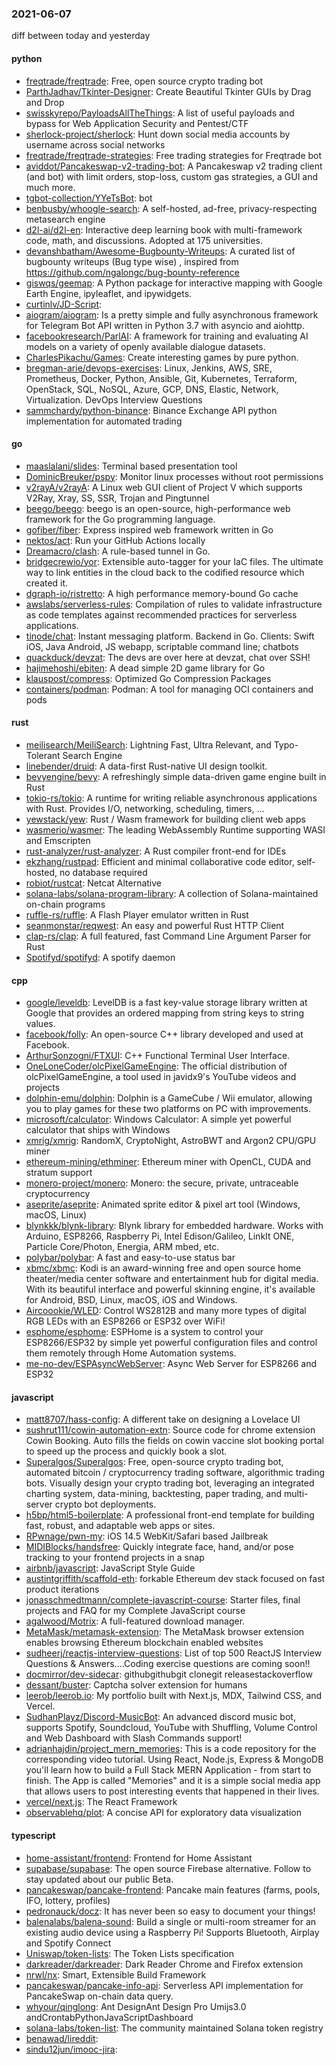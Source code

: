 ### 2021-06-07
diff between today and yesterday

#### python
* [freqtrade/freqtrade](https://github.com/freqtrade/freqtrade): Free, open source crypto trading bot
* [ParthJadhav/Tkinter-Designer](https://github.com/ParthJadhav/Tkinter-Designer): Create Beautiful Tkinter GUIs by Drag and Drop 
* [swisskyrepo/PayloadsAllTheThings](https://github.com/swisskyrepo/PayloadsAllTheThings): A list of useful payloads and bypass for Web Application Security and Pentest/CTF
* [sherlock-project/sherlock](https://github.com/sherlock-project/sherlock):  Hunt down social media accounts by username across social networks
* [freqtrade/freqtrade-strategies](https://github.com/freqtrade/freqtrade-strategies): Free trading strategies for Freqtrade bot
* [aviddot/Pancakeswap-v2-trading-bot](https://github.com/aviddot/Pancakeswap-v2-trading-bot): A Pancakeswap v2 trading client (and bot) with limit orders, stop-loss, custom gas strategies, a GUI and much more.
* [tgbot-collection/YYeTsBot](https://github.com/tgbot-collection/YYeTsBot):  bot
* [benbusby/whoogle-search](https://github.com/benbusby/whoogle-search): A self-hosted, ad-free, privacy-respecting metasearch engine
* [d2l-ai/d2l-en](https://github.com/d2l-ai/d2l-en): Interactive deep learning book with multi-framework code, math, and discussions. Adopted at 175 universities.
* [devanshbatham/Awesome-Bugbounty-Writeups](https://github.com/devanshbatham/Awesome-Bugbounty-Writeups): A curated list of bugbounty writeups (Bug type wise) , inspired from https://github.com/ngalongc/bug-bounty-reference
* [giswqs/geemap](https://github.com/giswqs/geemap): A Python package for interactive mapping with Google Earth Engine, ipyleaflet, and ipywidgets.
* [curtinlv/JD-Script](https://github.com/curtinlv/JD-Script): 
* [aiogram/aiogram](https://github.com/aiogram/aiogram): Is a pretty simple and fully asynchronous framework for Telegram Bot API written in Python 3.7 with asyncio and aiohttp.
* [facebookresearch/ParlAI](https://github.com/facebookresearch/ParlAI): A framework for training and evaluating AI models on a variety of openly available dialogue datasets.
* [CharlesPikachu/Games](https://github.com/CharlesPikachu/Games): Create interesting games by pure python.
* [bregman-arie/devops-exercises](https://github.com/bregman-arie/devops-exercises): Linux, Jenkins, AWS, SRE, Prometheus, Docker, Python, Ansible, Git, Kubernetes, Terraform, OpenStack, SQL, NoSQL, Azure, GCP, DNS, Elastic, Network, Virtualization. DevOps Interview Questions
* [sammchardy/python-binance](https://github.com/sammchardy/python-binance): Binance Exchange API python implementation for automated trading

#### go
* [maaslalani/slides](https://github.com/maaslalani/slides): Terminal based presentation tool
* [DominicBreuker/pspy](https://github.com/DominicBreuker/pspy): Monitor linux processes without root permissions
* [v2rayA/v2rayA](https://github.com/v2rayA/v2rayA): A Linux web GUI client of Project V which supports V2Ray, Xray, SS, SSR, Trojan and Pingtunnel 
* [beego/beego](https://github.com/beego/beego): beego is an open-source, high-performance web framework for the Go programming language.
* [gofiber/fiber](https://github.com/gofiber/fiber):  Express inspired web framework written in Go
* [nektos/act](https://github.com/nektos/act): Run your GitHub Actions locally 
* [Dreamacro/clash](https://github.com/Dreamacro/clash): A rule-based tunnel in Go.
* [bridgecrewio/yor](https://github.com/bridgecrewio/yor): Extensible auto-tagger for your IaC files. The ultimate way to link entities in the cloud back to the codified resource which created it.
* [dgraph-io/ristretto](https://github.com/dgraph-io/ristretto): A high performance memory-bound Go cache
* [awslabs/serverless-rules](https://github.com/awslabs/serverless-rules): Compilation of rules to validate infrastructure as code templates against recommended practices for serverless applications.
* [tinode/chat](https://github.com/tinode/chat): Instant messaging platform. Backend in Go. Clients: Swift iOS, Java Android, JS webapp, scriptable command line; chatbots
* [quackduck/devzat](https://github.com/quackduck/devzat): The devs are over here at devzat, chat over SSH!
* [hajimehoshi/ebiten](https://github.com/hajimehoshi/ebiten): A dead simple 2D game library for Go
* [klauspost/compress](https://github.com/klauspost/compress): Optimized Go Compression Packages
* [containers/podman](https://github.com/containers/podman): Podman: A tool for managing OCI containers and pods

#### rust
* [meilisearch/MeiliSearch](https://github.com/meilisearch/MeiliSearch): Lightning Fast, Ultra Relevant, and Typo-Tolerant Search Engine
* [linebender/druid](https://github.com/linebender/druid): A data-first Rust-native UI design toolkit.
* [bevyengine/bevy](https://github.com/bevyengine/bevy): A refreshingly simple data-driven game engine built in Rust
* [tokio-rs/tokio](https://github.com/tokio-rs/tokio): A runtime for writing reliable asynchronous applications with Rust. Provides I/O, networking, scheduling, timers, ...
* [yewstack/yew](https://github.com/yewstack/yew): Rust / Wasm framework for building client web apps
* [wasmerio/wasmer](https://github.com/wasmerio/wasmer):  The leading WebAssembly Runtime supporting WASI and Emscripten
* [rust-analyzer/rust-analyzer](https://github.com/rust-analyzer/rust-analyzer): A Rust compiler front-end for IDEs
* [ekzhang/rustpad](https://github.com/ekzhang/rustpad): Efficient and minimal collaborative code editor, self-hosted, no database required
* [robiot/rustcat](https://github.com/robiot/rustcat):  Netcat Alternative
* [solana-labs/solana-program-library](https://github.com/solana-labs/solana-program-library): A collection of Solana-maintained on-chain programs
* [ruffle-rs/ruffle](https://github.com/ruffle-rs/ruffle): A Flash Player emulator written in Rust
* [seanmonstar/reqwest](https://github.com/seanmonstar/reqwest): An easy and powerful Rust HTTP Client
* [clap-rs/clap](https://github.com/clap-rs/clap): A full featured, fast Command Line Argument Parser for Rust
* [Spotifyd/spotifyd](https://github.com/Spotifyd/spotifyd): A spotify daemon

#### cpp
* [google/leveldb](https://github.com/google/leveldb): LevelDB is a fast key-value storage library written at Google that provides an ordered mapping from string keys to string values.
* [facebook/folly](https://github.com/facebook/folly): An open-source C++ library developed and used at Facebook.
* [ArthurSonzogni/FTXUI](https://github.com/ArthurSonzogni/FTXUI):  C++ Functional Terminal User Interface. 
* [OneLoneCoder/olcPixelGameEngine](https://github.com/OneLoneCoder/olcPixelGameEngine): The official distribution of olcPixelGameEngine, a tool used in javidx9's YouTube videos and projects
* [dolphin-emu/dolphin](https://github.com/dolphin-emu/dolphin): Dolphin is a GameCube / Wii emulator, allowing you to play games for these two platforms on PC with improvements.
* [microsoft/calculator](https://github.com/microsoft/calculator): Windows Calculator: A simple yet powerful calculator that ships with Windows
* [xmrig/xmrig](https://github.com/xmrig/xmrig): RandomX, CryptoNight, AstroBWT and Argon2 CPU/GPU miner
* [ethereum-mining/ethminer](https://github.com/ethereum-mining/ethminer): Ethereum miner with OpenCL, CUDA and stratum support
* [monero-project/monero](https://github.com/monero-project/monero): Monero: the secure, private, untraceable cryptocurrency
* [aseprite/aseprite](https://github.com/aseprite/aseprite): Animated sprite editor & pixel art tool (Windows, macOS, Linux)
* [blynkkk/blynk-library](https://github.com/blynkkk/blynk-library): Blynk library for embedded hardware. Works with Arduino, ESP8266, Raspberry Pi, Intel Edison/Galileo, LinkIt ONE, Particle Core/Photon, Energia, ARM mbed, etc.
* [polybar/polybar](https://github.com/polybar/polybar): A fast and easy-to-use status bar
* [xbmc/xbmc](https://github.com/xbmc/xbmc): Kodi is an award-winning free and open source home theater/media center software and entertainment hub for digital media. With its beautiful interface and powerful skinning engine, it's available for Android, BSD, Linux, macOS, iOS and Windows.
* [Aircoookie/WLED](https://github.com/Aircoookie/WLED): Control WS2812B and many more types of digital RGB LEDs with an ESP8266 or ESP32 over WiFi!
* [esphome/esphome](https://github.com/esphome/esphome): ESPHome is a system to control your ESP8266/ESP32 by simple yet powerful configuration files and control them remotely through Home Automation systems.
* [me-no-dev/ESPAsyncWebServer](https://github.com/me-no-dev/ESPAsyncWebServer): Async Web Server for ESP8266 and ESP32

#### javascript
* [matt8707/hass-config](https://github.com/matt8707/hass-config): A different take on designing a Lovelace UI
* [sushrut111/cowin-automation-extn](https://github.com/sushrut111/cowin-automation-extn): Source code for chrome extension Cowin Booking. Auto fills the fields on cowin vaccine slot booking portal to speed up the process and quickly book a slot.
* [Superalgos/Superalgos](https://github.com/Superalgos/Superalgos): Free, open-source crypto trading bot, automated bitcoin / cryptocurrency trading software, algorithmic trading bots. Visually design your crypto trading bot, leveraging an integrated charting system, data-mining, backtesting, paper trading, and multi-server crypto bot deployments.
* [h5bp/html5-boilerplate](https://github.com/h5bp/html5-boilerplate): A professional front-end template for building fast, robust, and adaptable web apps or sites.
* [RPwnage/pwn-my](https://github.com/RPwnage/pwn-my): iOS 14.5 WebKit/Safari based Jailbreak
* [MIDIBlocks/handsfree](https://github.com/MIDIBlocks/handsfree): Quickly integrate face, hand, and/or pose tracking to your frontend projects in a snap 
* [airbnb/javascript](https://github.com/airbnb/javascript): JavaScript Style Guide
* [austintgriffith/scaffold-eth](https://github.com/austintgriffith/scaffold-eth):  forkable Ethereum dev stack focused on fast product iterations
* [jonasschmedtmann/complete-javascript-course](https://github.com/jonasschmedtmann/complete-javascript-course): Starter files, final projects and FAQ for my Complete JavaScript course
* [agalwood/Motrix](https://github.com/agalwood/Motrix): A full-featured download manager.
* [MetaMask/metamask-extension](https://github.com/MetaMask/metamask-extension):   The MetaMask browser extension enables browsing Ethereum blockchain enabled websites
* [sudheerj/reactjs-interview-questions](https://github.com/sudheerj/reactjs-interview-questions): List of top 500 ReactJS Interview Questions & Answers....Coding exercise questions are coming soon!!
* [docmirror/dev-sidecar](https://github.com/docmirror/dev-sidecar): githubgithubgit clonegit releasestackoverflow
* [dessant/buster](https://github.com/dessant/buster): Captcha solver extension for humans
* [leerob/leerob.io](https://github.com/leerob/leerob.io):  My portfolio built with Next.js, MDX, Tailwind CSS, and Vercel.
* [SudhanPlayz/Discord-MusicBot](https://github.com/SudhanPlayz/Discord-MusicBot): An advanced discord music bot, supports Spotify, Soundcloud, YouTube with Shuffling, Volume Control and Web Dashboard with Slash Commands support!
* [adrianhajdin/project_mern_memories](https://github.com/adrianhajdin/project_mern_memories): This is a code repository for the corresponding video tutorial. Using React, Node.js, Express & MongoDB you'll learn how to build a Full Stack MERN Application - from start to finish. The App is called "Memories" and it is a simple social media app that allows users to post interesting events that happened in their lives.
* [vercel/next.js](https://github.com/vercel/next.js): The React Framework
* [observablehq/plot](https://github.com/observablehq/plot): A concise API for exploratory data visualization

#### typescript
* [home-assistant/frontend](https://github.com/home-assistant/frontend):  Frontend for Home Assistant
* [supabase/supabase](https://github.com/supabase/supabase): The open source Firebase alternative. Follow to stay updated about our public Beta.
* [pancakeswap/pancake-frontend](https://github.com/pancakeswap/pancake-frontend):  Pancake main features (farms, pools, IFO, lottery, profiles)
* [pedronauck/docz](https://github.com/pedronauck/docz):  It has never been so easy to document your things!
* [balenalabs/balena-sound](https://github.com/balenalabs/balena-sound): Build a single or multi-room streamer for an existing audio device using a Raspberry Pi! Supports Bluetooth, Airplay and Spotify Connect
* [Uniswap/token-lists](https://github.com/Uniswap/token-lists):  The Token Lists specification
* [darkreader/darkreader](https://github.com/darkreader/darkreader): Dark Reader Chrome and Firefox extension
* [nrwl/nx](https://github.com/nrwl/nx): Smart, Extensible Build Framework
* [pancakeswap/pancake-info-api](https://github.com/pancakeswap/pancake-info-api): Serverless API implementation for PancakeSwap on-chain data query.
* [whyour/qinglong](https://github.com/whyour/qinglong): Ant DesignAnt Design Pro  Umijs3.0 andCrontabPythonJavaScriptDashboard
* [solana-labs/token-list](https://github.com/solana-labs/token-list): The community maintained Solana token registry
* [benawad/lireddit](https://github.com/benawad/lireddit): 
* [sindu12jun/imooc-jira](https://github.com/sindu12jun/imooc-jira): 
